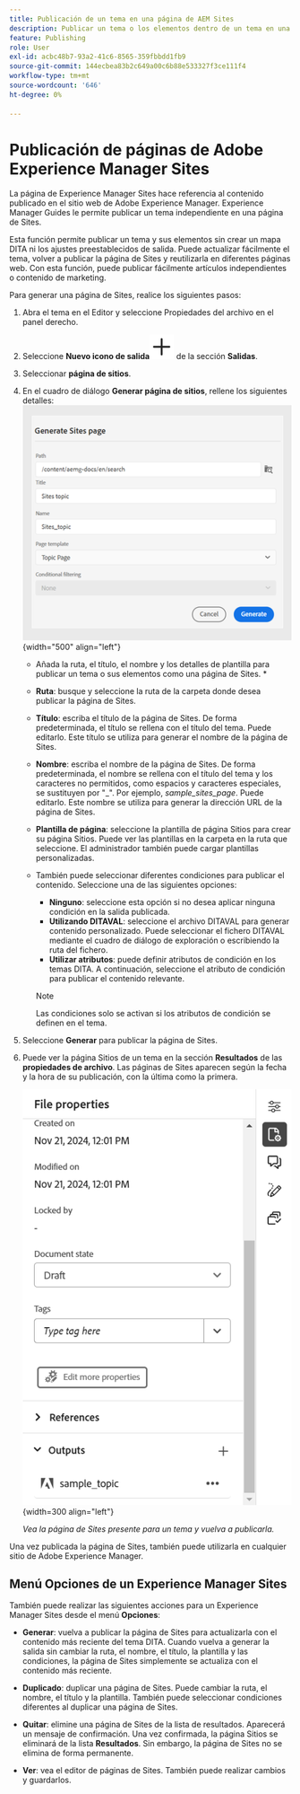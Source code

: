 ```yaml
---
title: Publicación de un tema en una página de AEM Sites
description: Publicar un tema o los elementos dentro de un tema en una salida de Adobe Experience Manager Sites.  Obtenga información sobre cómo ver la página de Experience Manager Sites presente para un tema y volver a publicarla.
feature: Publishing
role: User
exl-id: acbc48b7-93a2-41c6-8565-359fbbdd1fb9
source-git-commit: 144ecbea83b2c649a00c6b88e533327f3ce111f4
workflow-type: tm+mt
source-wordcount: '646'
ht-degree: 0%

---
```


# Publicación de páginas de Adobe Experience Manager Sites


La página de Experience Manager Sites hace referencia al contenido publicado en el sitio web de Adobe Experience Manager. Experience Manager Guides le permite publicar un tema independiente en una página de Sites.

Esta función permite publicar un tema y sus elementos sin crear un mapa DITA ni los ajustes preestablecidos de salida. Puede actualizar fácilmente el tema, volver a publicar la página de Sites y reutilizarla en diferentes páginas web. Con esta función, puede publicar fácilmente artículos independientes o contenido de marketing.

Para generar una página de Sites, realice los siguientes pasos:


1. Abra el tema en el Editor y seleccione Propiedades del archivo en el panel derecho.
1. Seleccione **Nuevo icono de salida**![nuevo icono de salida](./images/Add_icon.svg) de la sección **Salidas**.
1. Seleccionar **página de sitios**.
1. En el cuadro de diálogo **Generar página de sitios**, rellene los siguientes detalles:
   ![Agregue la ruta y los detalles de la plantilla en la página Generar sitios](images/aem-sites-page-generate.png){width="500" align="left"}

   * Añada la ruta, el título, el nombre y los detalles de plantilla para publicar un tema o sus elementos como una página de Sites. *

   * **Ruta**: busque y seleccione la ruta de la carpeta donde desea publicar la página de Sites.
   * **Título**: escriba el título de la página de Sites. De forma predeterminada, el título se rellena con el título del tema. Puede editarlo. Este título se utiliza para generar el nombre de la página de Sites.
   * **Nombre**: escriba el nombre de la página de Sites. De forma predeterminada, el nombre se rellena con el título del tema y los caracteres no permitidos, como espacios y caracteres especiales, se sustituyen por &quot;_&quot;. Por ejemplo, *sample_sites_page*. Puede editarlo. Este nombre se utiliza para generar la dirección URL de la página de Sites.
   * **Plantilla de página**: seleccione la plantilla de página Sitios para crear su página Sitios. Puede ver las plantillas en la carpeta en la ruta que seleccione. El administrador también puede cargar plantillas personalizadas.


   * También puede seleccionar diferentes condiciones para publicar el contenido.  Seleccione una de las siguientes opciones:


      * **Ninguno**: seleccione esta opción si no desea aplicar ninguna condición en la salida publicada.
      * **Utilizando DITAVAL**: seleccione el archivo DITAVAL para generar contenido personalizado. Puede seleccionar el fichero DITAVAL mediante el cuadro de diálogo de exploración o escribiendo la ruta del fichero.
      * **Utilizar atributos**: puede definir atributos de condición en los temas DITA. A continuación, seleccione el atributo de condición para publicar el contenido relevante.

     >[!NOTE]
     > 
     >Las condiciones solo se activan si los atributos de condición se definen en el tema.



1. Seleccione **Generar** para publicar la página de Sites.
1. Puede ver la página Sitios de un tema en la sección **Resultados** de las **propiedades de archivo**. Las páginas de Sites aparecen según la fecha y la hora de su publicación, con la última como la primera.

   ![Ver la página de Sites de un tema](images/aem-sites-output-new.png){width=300 align=&quot;left&quot;}

   *Vea la página de Sites presente para un tema y vuelva a publicarla.*

Una vez publicada la página de Sites, también puede utilizarla en cualquier sitio de Adobe Experience Manager.


## Menú Opciones de un Experience Manager Sites

También puede realizar las siguientes acciones para un Experience Manager Sites desde el menú **Opciones**:

* **Generar**: vuelva a publicar la página de Sites para actualizarla con el contenido más reciente del tema DITA. Cuando vuelva a generar la salida sin cambiar la ruta, el nombre, el título, la plantilla y las condiciones, la página de Sites simplemente se actualiza con el contenido más reciente.

* **Duplicado**: duplicar una página de Sites. Puede cambiar la ruta, el nombre, el título y la plantilla. También puede seleccionar condiciones diferentes al duplicar una página de Sites.

* **Quitar**: elimine una página de Sites de la lista de resultados. Aparecerá un mensaje de confirmación. Una vez confirmada, la página Sitios se eliminará de la lista **Resultados**. Sin embargo, la página de Sites no se elimina de forma permanente.

* **Ver**: vea el editor de páginas de Sites. También puede realizar cambios y guardarlos.
